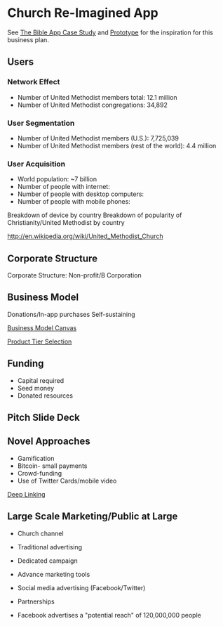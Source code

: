 # Church Re-Imagined App

See [The Bible App Case Study](the_bible_app_case_study.md) and [Prototype](prototype.md) for the inspiration for this business plan.

## Users

### Network Effect
* Number of United Methodist members total: 12.1 million
* Number of United Methodist congregations: 34,892

### User Segmentation
* Number of United Methodist members (U.S.): 7,725,039
* Number of United Methodist members (rest of the world): 4.4 million

### User Acquisition

* World population: ~7 billion
* Number of people with internet: 
* Number of people with desktop computers:
* Number of people with mobile phones:

Breakdown of device by country
Breakdown of popularity of Christianity/United Methodist by country

http://en.wikipedia.org/wiki/United_Methodist_Church

## Corporate Structure

Corporate Structure: Non-profit/B Corporation

## Business Model

Donations/In-app purchases
Self-sustaining

[Business Model Canvas](http://www.businessmodelgeneration.com/downloads/business_model_canvas_poster.pdf)

[Product Tier Selection](https://camo.githubusercontent.com/a4b7ee4a662786d0af4c1eacb9b8b7bdd9eb6e6d/687474703a2f2f692e696d6775722e636f6d2f7139594e4939542e706e67)

## Funding
* Capital required
* Seed money
* Donated resources

## Pitch Slide Deck

## Novel Approaches
* Gamification
* Bitcoin- small payments
* Crowd-funding
* Use of Twitter Cards/mobile video

[Deep Linking](http://en.wikipedia.org/wiki/Mobile_deep_linking)

## Large Scale Marketing/Public at Large

* Church channel
* Traditional advertising
* Dedicated campaign
* Advance marketing tools
* Social media advertising (Facebook/Twitter)
* Partnerships

* Facebook advertises a "potential reach" of 120,000,000 people

